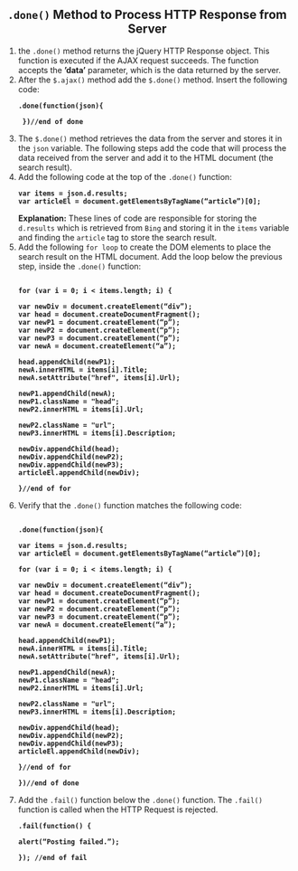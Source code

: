 <center><h2><code>.done()</code> Method to Process HTTP Response from Server</h2></center>

<ol>
<li>the <code>.done()</code> method returns the jQuery HTTP Response object. This function is executed if the AJAX request succeeds. The function accepts the <b>’data’</b> parameter, which is the data returned by the server.
</li>
<li>
After the <code>$.ajax()</code> method add the <code>$.done()</code> method. Insert the following code:

<b><pre><code>.done(function(json){ <br><br>
})//end of done
</code></pre></b>
</li>
<li>The <code>$.done()</code> method retrieves the data from the server and stores it in the <code>json</code> variable. The following steps add the code that will process the data received from the server and add it to the HTML document (the search result).
</li>
<li>Add the following code at the top of the <code>.done()</code> function:
<b><pre><code>var items = json.d.results;<br>var articleEl = document.getElementsByTagName(“article”)[0];</code></pre></b>
<b>Explanation:</b> These lines of code are responsible for storing the <code>d.results</code> which is retrieved from <code>Bing</code> and storing it in the <code>items</code> variable and finding the <code>article</code> tag to store the search result.
</li>
<li>Add the following <code>for loop</code> to create the DOM elements to place the search result on the HTML document. Add the loop below the previous step, inside the <code>.done()</code> function:
<b><pre><code>
for (var i = 0; i < items.length; i) {<br>
var newDiv = document.createElement(“div”);
var head = document.createDocumentFragment();
var newP1 = document.createElement(“p”);
var newP2 = document.createElement(“p”);
var newP3 = document.createElement(“p”);
var newA = document.createElement(“a”);<br>
head.appendChild(newP1);
newA.innerHTML = items[i].Title;
newA.setAttribute("href", items[i].Url);<br>
newP1.appendChild(newA);
newP1.className = "head";
newP2.innerHTML = items[i].Url;<br>
newP2.className = "url";
newP3.innerHTML = items[i].Description;<br>
newDiv.appendChild(head);
newDiv.appendChild(newP2);
newDiv.appendChild(newP3);
articleEl.appendChild(newDiv);<br>
}//end of for
</code></pre></b>
</li>
<li>
Verify that the <code>.done()</code> function matches the following code:
<b><pre><code>
.done(function(json){ <br>
var items = json.d.results;
var articleEl = document.getElementsByTagName(“article”)[0];<br>
for (var i = 0; i < items.length; i) {<br>
var newDiv = document.createElement(“div”);
var head = document.createDocumentFragment();
var newP1 = document.createElement(“p”);
var newP2 = document.createElement(“p”);
var newP3 = document.createElement(“p”);
var newA = document.createElement(“a”);<br>
head.appendChild(newP1);
newA.innerHTML = items[i].Title;
newA.setAttribute("href", items[i].Url);<br>
newP1.appendChild(newA);
newP1.className = "head";
newP2.innerHTML = items[i].Url;<br>
newP2.className = "url";
newP3.innerHTML = items[i].Description;<br>
newDiv.appendChild(head);
newDiv.appendChild(newP2);
newDiv.appendChild(newP3);
articleEl.appendChild(newDiv);<br>
}//end of for<br>
})//end of done
</code></pre></b>
</li>
<li>
Add the <code>.fail()</code> function below the <code>.done()</code> function. The <code>.fail()</code> function is called when the HTTP Request is rejected.
<b><pre><code>.fail(function() {<br>
alert(“Posting failed.”);<br>
}); //end of fail
</code></pre></b>
</li>

</ol>
